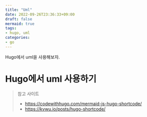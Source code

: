 ```yaml
---
title: "Uml"
date: 2022-09-26T23:36:33+09:00
draft: false
mermaid: true
tags:
- hugo, uml
categories:
- go
---
```

Hugo에서 uml을 사용해보자.
<!--more-->

# Hugo에서 uml 사용하기

> 참고 사이트
> - https://codewithhugo.com/mermaid-js-hugo-shortcode/
> - https://kvwu.io/posts/hugo-shortcode/

